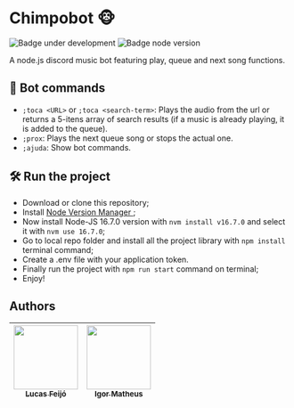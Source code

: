 # Chimpobot :monkey_face:

![Badge under development](https://img.shields.io/badge/status-under%20development-brightgreen)
![Badge node version](https://img.shields.io/badge/node.js-16.7.0-yellow)

A node.js discord music bot featuring play, queue and next song functions.

## :hammer: Bot commands

- `;toca <URL>` or `;toca <search-term>`: Plays the audio from the url or returns a 5-itens array of search results (if a music is already playing, it is added to the queue).
- `;prox`: Plays the next queue song or stops the actual one.
- `;ajuda`: Show bot commands.

## 🛠️ Run the project
- Download or clone this repository;
- Install [Node Version Manager ](https://github.com/nvm-sh/nvm);
- Now install Node-JS 16.7.0 version with `nvm install v16.7.0` and select it with `nvm use 16.7.0`;
- Go to local repo folder and install all the project library with `npm install` terminal command;
- Create a .env file with your application token.
- Finally run the project with `npm run start` command on terminal;
- Enjoy!

## Authors

| [<img src="https://avatars.githubusercontent.com/u/15722605?v=4" width=115><br><sub>Lucas Feijó</sub>](https://github.com/lucasfp13) |  [<img src="https://avatars.githubusercontent.com/u/66342961" width=115><br><sub>Igor Matheus</sub>](https://github.com/igormath/)  |
| :---: | :---: |
